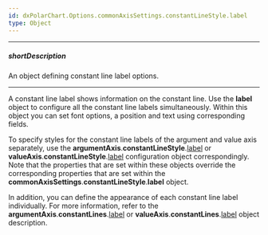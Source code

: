 ```yaml
---
id: dxPolarChart.Options.commonAxisSettings.constantLineStyle.label
type: Object
---
```

---
##### shortDescription
An object defining constant line label options.

---
A constant line label shows information on the constant line. Use the **label** object to configure all the constant line labels simultaneously. Within this object you can set font options, a position and text using corresponding fields.

To specify styles for the constant line labels of the argument and value axis separately, use the **argumentAxis**.**constantLineStyle**.[label](/api-reference/20%20Data%20Visualization%20Widgets/dxPolarChart/1%20Configuration/commonAxisSettings/constantLineStyle/label '/Documentation/ApiReference/UI_Components/dxPolarChart/Configuration/argumentAxis/constantLineStyle/label/') or **valueAxis**.**constantLineStyle**.[label](/api-reference/20%20Data%20Visualization%20Widgets/dxPolarChart/1%20Configuration/commonAxisSettings/constantLineStyle/label '/Documentation/ApiReference/UI_Components/dxPolarChart/Configuration/valueAxis/constantLineStyle/label/') configuration object correspondingly. Note that the properties that are set within these objects override the corresponding properties that are set within the **commonAxisSettings**.**constantLineStyle**.**label** object.

In addition, you can define the appearance of each constant line label individually. For more information, refer to the **argumentAxis**.**constantLines**.[label](/api-reference/20%20Data%20Visualization%20Widgets/dxPolarChart/1%20Configuration/argumentAxis/constantLines/label '/Documentation/ApiReference/UI_Components/dxPolarChart/Configuration/argumentAxis/constantLines/label/') or **valueAxis**.**constantLines**.[label](/api-reference/20%20Data%20Visualization%20Widgets/dxPolarChart/1%20Configuration/valueAxis/constantLines/label '/Documentation/ApiReference/UI_Components/dxPolarChart/Configuration/valueAxis/constantLines/label/') object description.